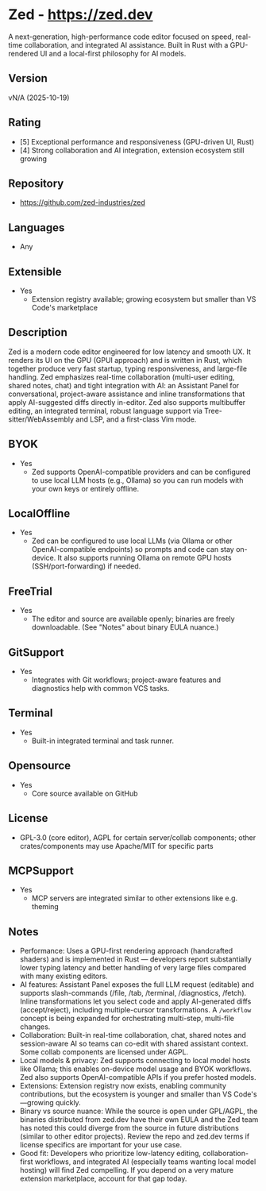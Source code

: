 # Zed - https://zed.dev
A next-generation, high-performance code editor focused on speed, real-time collaboration, and integrated AI assistance. Built in Rust with a GPU-rendered UI and a local-first philosophy for AI models.

## Version
vN/A (2025-10-19)

## Rating
- [5] Exceptional performance and responsiveness (GPU-driven UI, Rust)
- [4] Strong collaboration and AI integration, extension ecosystem still growing
  
## Repository
- https://github.com/zed-industries/zed
  
## Languages
- Any
  
## Extensible
- Yes
  - Extension registry available; growing ecosystem but smaller than VS Code's marketplace
  
## Description
Zed is a modern code editor engineered for low latency and smooth UX. It renders its UI on the GPU (GPUI approach) and is written in Rust, which together produce very fast startup, typing responsiveness, and large-file handling. Zed emphasizes real-time collaboration (multi-user editing, shared notes, chat) and tight integration with AI: an Assistant Panel for conversational, project-aware assistance and inline transformations that apply AI-suggested diffs directly in-editor. Zed also supports multibuffer editing, an integrated terminal, robust language support via Tree-sitter/WebAssembly and LSP, and a first-class Vim mode.

## BYOK
- Yes
  - Zed supports OpenAI-compatible providers and can be configured to use local LLM hosts (e.g., Ollama) so you can run models with your own keys or entirely offline.
  
## LocalOffline
- Yes
  - Zed can be configured to use local LLMs (via Ollama or other OpenAI-compatible endpoints) so prompts and code can stay on-device. It also supports running Ollama on remote GPU hosts (SSH/port-forwarding) if needed.
  
## FreeTrial
- Yes
  - The editor and source are available openly; binaries are freely downloadable. (See "Notes" about binary EULA nuance.)

## GitSupport
- Yes
  - Integrates with Git workflows; project-aware features and diagnostics help with common VCS tasks.
  
## Terminal
- Yes
  - Built-in integrated terminal and task runner.
  
## Opensource
- Yes
  - Core source available on GitHub
  
## License
- GPL-3.0 (core editor), AGPL for certain server/collab components; other crates/components may use Apache/MIT for specific parts
  
## MCPSupport
- Yes
  - MCP servers are integrated similar to other extensions like e.g. theming
  
## Notes
- Performance: Uses a GPU-first rendering approach (handcrafted shaders) and is implemented in Rust — developers report substantially lower typing latency and better handling of very large files compared with many existing editors.
- AI features: Assistant Panel exposes the full LLM request (editable) and supports slash-commands (/file, /tab, /terminal, /diagnostics, /fetch). Inline transformations let you select code and apply AI-generated diffs (accept/reject), including multiple-cursor transformations. A `/workflow` concept is being expanded for orchestrating multi-step, multi-file changes.
- Collaboration: Built-in real-time collaboration, chat, shared notes and session-aware AI so teams can co-edit with shared assistant context. Some collab components are licensed under AGPL.
- Local models & privacy: Zed supports connecting to local model hosts like Ollama; this enables on-device model usage and BYOK workflows. Zed also supports OpenAI-compatible APIs if you prefer hosted models.
- Extensions: Extension registry now exists, enabling community contributions, but the ecosystem is younger and smaller than VS Code's—growing quickly.
- Binary vs source nuance: While the source is open under GPL/AGPL, the binaries distributed from zed.dev have their own EULA and the Zed team has noted this could diverge from the source in future distributions (similar to other editor projects). Review the repo and zed.dev terms if license specifics are important for your use case.
- Good fit: Developers who prioritize low-latency editing, collaboration-first workflows, and integrated AI (especially teams wanting local model hosting) will find Zed compelling. If you depend on a very mature extension marketplace, account for that gap today.
